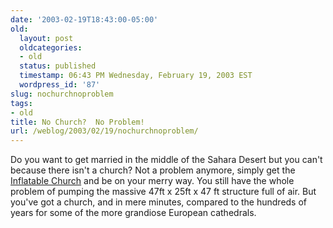 ```yaml
---
date: '2003-02-19T18:43:00-05:00'
old:
  layout: post
  oldcategories:
  - old
  status: published
  timestamp: 06:43 PM Wednesday, February 19, 2003 EST
  wordpress_id: '87'
slug: nochurchnoproblem
tags:
- old
title: No Church?  No Problem!
url: /weblog/2003/02/19/nochurchnoproblem/
---
```


Do you want to get married in the middle of the Sahara Desert but you can't because there isn't a church?  Not a problem anymore, simply get the [Inflatable Church](http://www.inflatablechurch.com/) and be on your merry way.  You still have the whole problem of pumping the massive 47ft x 25ft x 47 ft structure full of air.  But you've got a church, and in mere minutes, compared to the hundreds of years for some of the more grandiose European cathedrals.
